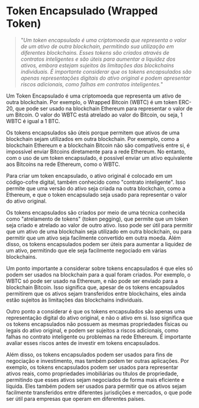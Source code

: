 # Token Encapsulado (Wrapped Token)

>"*Um token encapsulado é uma criptomoeda que representa o valor de um ativo de outra blockchain, permitindo sua utilização em diferentes blockchains. Esses tokens são criados através de contratos inteligentes e são úteis para aumentar a liquidez dos ativos, embora estejam sujeitos às limitações das blockchains individuais. É importante considerar que os tokens encapsulados são apenas representações digitais do ativo original e podem apresentar riscos adicionais, como falhas em contratos inteligentes.*"

Um Token Encapsulado é uma criptomoeda que representa um ativo de outra blockchain. Por exemplo, o Wrapped Bitcoin (WBTC) é um token ERC-20, que pode ser usado na blockchain Ethereum para representar o valor de um Bitcoin. O valor do WBTC está atrelado ao valor do Bitcoin, ou seja, 1 WBTC é igual a 1 BTC.

Os tokens encapsulados são úteis porque permitem que ativos de uma blockchain sejam utilizados em outra blockchain. Por exemplo, como a blockchain Ethereum e a blockchain Bitcoin não são compatíveis entre si, é impossível enviar Bitcoins diretamente para a rede Ethereum. No entanto, com o uso de um token encapsulado, é possível enviar um ativo equivalente aos Bitcoins na rede Ethereum, como o WBTC.

Para criar um token encapsulado, o ativo original é colocado em um código-cofre digital, também conhecido como "contrato inteligente". Isso permite que uma versão do ativo seja criada na outra blockchain, como a Ethereum, e que o token encapsulado seja usado para representar o valor do ativo original.

Os tokens encapsulados são criados por meio de uma técnica conhecida como "atrelamento de tokens" (token pegging), que permite que um token seja criado e atrelado ao valor de outro ativo. Isso pode ser útil para permitir que um ativo de uma blockchain seja utilizado em outra blockchain, ou para permitir que um ativo seja facilmente convertido em outra moeda. Além disso, os tokens encapsulados podem ser úteis para aumentar a liquidez de um ativo, permitindo que ele seja facilmente negociado em várias blockchains.

Um ponto importante a considerar sobre tokens encapsulados é que eles só podem ser usados na blockchain para a qual foram criados. Por exemplo, o WBTC só pode ser usado na Ethereum, e não pode ser enviado para a blockchain Bitcoin. Isso significa que, apesar de os tokens encapsulados permitirem que os ativos sejam transferidos entre blockchains, eles ainda estão sujeitos às limitações das blockchains individuais.

Outro ponto a considerar é que os tokens encapsulados são apenas uma representação digital do ativo original, e não o ativo em si. Isso significa que os tokens encapsulados não possuem as mesmas propriedades físicas ou legais do ativo original, e podem ser sujeitos a riscos adicionais, como falhas no contrato inteligente ou problemas na rede Ethereum. É importante avaliar esses riscos antes de investir em tokens encapsulados.

Além disso, os tokens encapsulados podem ser usados ​​para fins de negociação e investimento, mas também podem ter outras aplicações. Por exemplo, os tokens encapsulados podem ser usados ​​para representar ativos reais, como propriedades imobiliárias ou títulos de propriedade, permitindo que esses ativos sejam negociados de forma mais eficiente e líquida. Eles também podem ser usados ​​para permitir que os ativos sejam facilmente transferidos entre diferentes jurisdições e mercados, o que pode ser útil para empresas que operam em diferentes países.